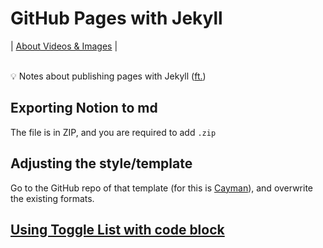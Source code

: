 # GitHub Pages with Jekyll

| [About Videos & Images](multimedia.md) |

<br>
<aside>
💡 Notes about publishing pages with Jekyll (<a href="https://www.linkedin.com/learning/learning-github-pages/next-steps?autoSkip=true&autoplay=true&resume=false&u=94136124">ft.</a>)

</aside>

## Exporting Notion to md

The file is in ZIP, and you are required to add `.zip`

## Adjusting the style/template

Go to the GitHub repo of that template (for this is [Cayman](https://github.com/pages-themes/cayman)), and overwrite the existing formats.

## [Using Toggle List with code block](https://michaelcurrin.github.io/dev-cheatsheets/cheatsheets/markdown/collapsible-items.html)


